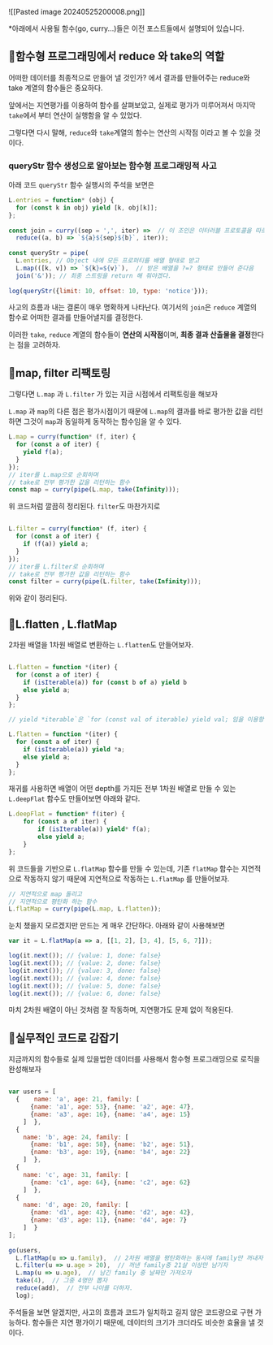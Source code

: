 ![[Pasted image 20240525200008.png]]

*아래에서 사용될 함수(go, curry...)들은 이전 포스트들에서 설명되어 있습니다.

## 📗함수형 프로그래밍에서 reduce 와 take의 역할

어떠한 데이터를 최종적으로 만들어 낼 것인가? 에서 결과를 만들어주는 reduce와 take 계열의 함수들은 중요하다.

앞에서는 지연평가를 이용하여 함수를 살펴보았고, 실제로 평가가 미루어져서 마지막 `take`에서 부터 연산이 실행함을 알 수 있었다. 

그렇다면 다시 말해, `reduce`와 `take`계열의 함수는 연산의 시작점 이라고 볼 수 있을 것이다.

### queryStr 함수 생성으로 알아보는 함수형 프로그래밍적 사고

아래 코드 `queryStr` 함수 실행시의 주석을 보면은

```js
L.entries = function* (obj) {  
  for (const k in obj) yield [k, obj[k]];  
};  
  
const join = curry((sep = ',', iter) =>  // 이 조인은 이터러블 프로토콜을 따르기 때문에 더욱 다형성이 높다.
  reduce((a, b) => `${a}${sep}${b}`, iter));  
  
const queryStr = pipe(  
  L.entries, // Object 내에 모든 프로퍼티를 배열 형태로 받고
  L.map(([k, v]) => `${k}=${v}`),  // 받은 배열을 ?=? 형태로 만들어 준다음
  join('&')); // 최종 스트링을 return 해 줘야겠다.
  
log(queryStr({limit: 10, offset: 10, type: 'notice'}));
```

사고의 흐름과 내는 결론이 매우 명확하게 나타난다. 여기서의 `join`은 `reduce` 계열의 함수로 어떠한 결과를 만들어낼지를 결정한다. 

이러한 `take`, `reduce` 계열의 함수들이 **연산의 시작점**이며, **최종 결과 산출물을 결정**한다는 점을 고려하자.


## 📗map, filter 리팩토링

그렇다면 `L.map` 과 `L.filter` 가 있는 지금 시점에서 리팩토링을 해보자

`L.map` 과 `map`의 다른 점은 평가시점이기 때문에 `L.map`의 결과를 바로 평가한 값을 리턴하면 그것이 `map`과 동일하게 동작하는 함수임을 알 수 있다.

```js
L.map = curry(function* (f, iter) {  
  for (const a of iter) {  
    yield f(a);  
  }  
});
// iter를 L.map으로 순회하며
// take로 전부 평가한 값을 리턴하는 함수
const map = curry(pipe(L.map, take(Infinity)));
```

위 코드처럼 깔끔히 정리된다. `filter`도 마찬가지로

```js

L.filter = curry(function* (f, iter) {  
  for (const a of iter) {  
    if (f(a)) yield a;  
  }  
});  
// iter를 L.filter로 순회하며
// take로 전부 평가한 값을 리턴하는 함수
const filter = curry(pipe(L.filter, take(Infinity)));
```

위와 같이 정리된다.

## 📗L.flatten , L.flatMap

2차원 배열을 1차원 배열로 변환하는 `L.flatten`도 만들어보자.

```js

L.flatten = function *(iter) {
  for (const a of iter) {
    if (isIterable(a)) for (const b of a) yield b
    else yield a;
  }
};

// yield *iterable`은 `for (const val of iterable) yield val; 임을 이용항 아래와같이 만들 수 있다.

L.flatten = function *(iter) {
  for (const a of iter) {
    if (isIterable(a)) yield *a;
    else yield a;
  }
};

```

재귀를 사용하면 배열이 어떤 depth를 가지든 전부 1차원 배열로 만들 수 있는 `L.deepFlat` 함수도 만들어보면 아래와 같다.

```js
L.deepFlat = function* f(iter) {  
	for (const a of iter) {  
	    if (isIterable(a)) yield* f(a);  
	    else yield a;  
	}  
};
```

위 코드들을 기반으로 `L.flatMap` 함수를 만들 수 있는데, 기존 `flatMap` 함수는 지연적으로 작동하지 않기 때문에 지연적으로 작동하는 `L.flatMap` 를 만들어보자.

```js
// 지연적으로 map 돌리고
// 지연적으로 평탄화 하는 함수
L.flatMap = curry(pipe(L.map, L.flatten));
```

눈치 챘을지 모르겠지만 만드는 게 매우 간단하다. 아래와 같이 사용해보면

```js
var it = L.flatMap(a => a, [[1, 2], [3, 4], [5, 6, 7]]);

log(it.next()); // {value: 1, done: false}
log(it.next()); // {value: 2, done: false}
log(it.next()); // {value: 3, done: false}
log(it.next()); // {value: 4, done: false}
log(it.next()); // {value: 5, done: false}
log(it.next()); // {value: 6, done: false}
```

마치 2차원 배열이 아닌 것처럼 잘 작동하며, 지연평가도 문제 없이 적용된다.
## 📗실무적인 코드로 감잡기

지금까지의 함수들로 실제 있을법한 데이터를 사용해서 함수형 프로그래밍으로 로직을 완성해보자

```js

var users = [  
  {    name: 'a', age: 21, family: [  
      {name: 'a1', age: 53}, {name: 'a2', age: 47},  
      {name: 'a3', age: 16}, {name: 'a4', age: 15}  
    ]  },  
  {  
    name: 'b', age: 24, family: [  
      {name: 'b1', age: 58}, {name: 'b2', age: 51},  
      {name: 'b3', age: 19}, {name: 'b4', age: 22}  
    ]  },  
  {  
    name: 'c', age: 31, family: [  
      {name: 'c1', age: 64}, {name: 'c2', age: 62}  
    ]  },  
  {  
    name: 'd', age: 20, family: [  
      {name: 'd1', age: 42}, {name: 'd2', age: 42},  
      {name: 'd3', age: 11}, {name: 'd4', age: 7}  
    ]  }  
];  
  
go(users,  
  L.flatMap(u => u.family),  // 2차원 배열을 평탄화하는 동시에 family만 꺼내자
  L.filter(u => u.age > 20),  // 꺼낸 family중 21살 이상만 남기자
  L.map(u => u.age),  // 남긴 family 중 날짜만 가져오자
  take(4),  // 그중 4명만 뽑자
  reduce(add),  // 전부 나이를 더하자.
  log);
```

주석들을 보면 알겠지만, 사고의 흐름과 코드가 일치하고 길지 않은 코드량으로 구현 가능하다.
함수들은 지연 평가이기 때문에, 데이터의 크기가 크더라도 비슷한 효율을 낼 것이다.
